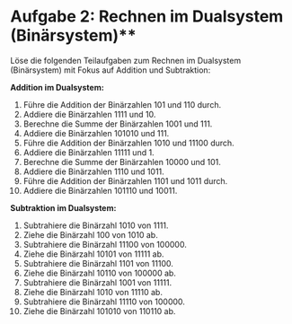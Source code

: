 # Aufgabe 2: Rechnen im Dualsystem (Binärsystem)**

Löse die folgenden Teilaufgaben zum Rechnen im Dualsystem (Binärsystem) mit Fokus auf Addition und Subtraktion:

**Addition im Dualsystem:**

1. Führe die Addition der Binärzahlen 101 und 110 durch.
2. Addiere die Binärzahlen 1111 und 10.
3. Berechne die Summe der Binärzahlen 1001 und 111.
4. Addiere die Binärzahlen 101010 und 111.
5. Führe die Addition der Binärzahlen 1010 und 11100 durch.
6. Addiere die Binärzahlen 11111 und 1.
7. Berechne die Summe der Binärzahlen 10000 und 101.
8. Addiere die Binärzahlen 1110 und 1011.
9. Führe die Addition der Binärzahlen 1101 und 1011 durch.
10. Addiere die Binärzahlen 101110 und 10011.

**Subtraktion im Dualsystem:**

1. Subtrahiere die Binärzahl 1010 von 1111.
2. Ziehe die Binärzahl 100 von 1010 ab.
3. Subtrahiere die Binärzahl 11100 von 100000.
4. Ziehe die Binärzahl 10101 von 11111 ab.
5. Subtrahiere die Binärzahl 1101 von 11100.
6. Ziehe die Binärzahl 10110 von 100000 ab.
7. Subtrahiere die Binärzahl 1001 von 11111.
8. Ziehe die Binärzahl 1010 von 11110 ab.
9. Subtrahiere die Binärzahl 11110 von 100000.
10. Ziehe die Binärzahl 101010 von 110110 ab.
